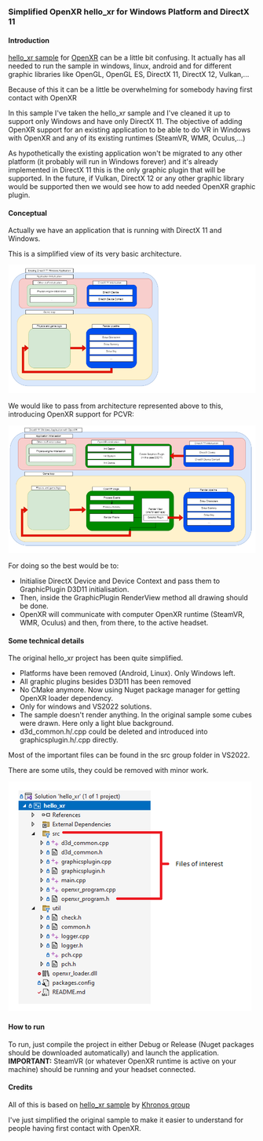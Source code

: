 
### Simplified OpenXR hello_xr for Windows Platform and DirectX 11

#### Introduction
[hello_xr sample](https://github.com/KhronosGroup/OpenXR-SDK-Source/tree/main/src/tests/hello_xr) for [OpenXR](https://www.khronos.org/openxr/) can be a little bit confusing. It actually has all needed to run the sample in windows, linux, android and for different graphic libraries like OpenGL, OpenGL ES, DirectX 11, DirectX 12, Vulkan,...

Because of this it can be a little be overwhelming for somebody having first contact with OpenXR

In this sample I've taken the hello_xr sample and I've cleaned it up to support only Windows and have only DirectX 11.
The objective of adding OpenXR support for an existing application to be able to do VR in Windows with OpenXR and any of its existing runtimes (SteamVR, WMR, Oculus,...)

As hypothetically the existing application won't be migrated to any other platform (it probably will run in Windows forever) and it's already implemented in DirectX 11 this is the only graphic plugin that will be supported. In the future, if Vulkan, DirectX 12 or any other graphic library would be supported then we would see how to add needed OpenXR graphic plugin.

#### Conceptual

Actually we have an application that is running with DirectX 11 and Windows.

This is a simplified view of its very basic architecture.

![diagram-Page-1.drawio.png](static/diagram-Page-1.drawio.png)

We would like to pass from architecture represented above to this, introducing OpenXR support for PCVR:

![diagram-Page-2.drawio.png](static/diagram-Page-2.drawio.png)

For doing so the best would be to:

- Initialise DirectX Device and Device Context and pass them to GraphicPlugin D3D11 initialisation.
- Then, inside the GraphicPlugin RenderView method all drawing should be done.
- OpenXR will communicate with computer OpenXR runtime (SteamVR, WMR, Oculus) and then, from there, to the active headset.

#### Some technical details

The original hello_xr project has been quite simplified.

- Platforms have been removed (Android, Linux). Only Windows left.
- All graphic plugins besides D3D11 has been removed
- No CMake anymore. Now using Nuget package manager for getting OpenXR loader dependency.
- Only for windows and VS2022 solutions.
- The sample doesn't render anything. In the original sample some cubes were drawn. Here only a light blue background.
- d3d_common.h/.cpp could be deleted and introduced into graphicsplugin.h/.cpp directly.

Most of the important files can be found in the src group folder in VS2022.

There are some utils, they could be removed with minor work.

![files.png](static/files.png)

#### How to run
To run, just compile the project in either Debug or Release (Nuget packages should be downloaded automatically) and launch the application.
**IMPORTANT:** SteamVR (or whatever OpenXR runtime is active on your machine) should be running and your headset connected.

#### Credits
All of this is based on [hello_xr sample](https://github.com/KhronosGroup/OpenXR-SDK-Source/tree/main/src/tests/hello_xr) by [Khronos  group](https://https://www.khronos.org/)

I've just simplified the original sample to make it easier to understand for people having first contact with OpenXR.
